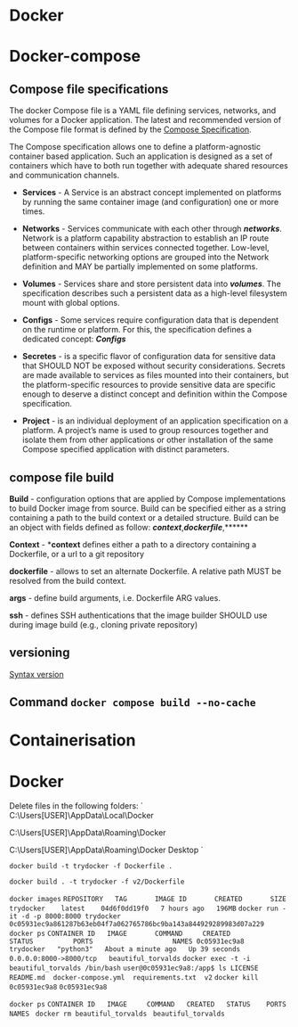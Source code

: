 # Docker

# Docker-compose

## Compose file specifications
The docker Compose file is a YAML file defining services, networks, and volumes for a Docker application.
The latest and recommended version of the Compose file format is defined by the [Compose Specification](https://github.com/compose-spec/compose-spec/blob/master/spec.md). 

The Compose specification allows one to define a platform-agnostic container based application. 
Such an application is designed as a set of containers which have to both run together with adequate shared resources and communication channels.

* **Services** - A Service is an abstract concept implemented on platforms by running the same container image 
            (and configuration) one or more times.

* **Networks** - Services communicate with each other through ***networks***. Network is a platform capability      abstraction 
            to establish an IP route between containers within services connected together. Low-level, platform-specific 
            networking options are grouped into the Network definition and MAY be partially implemented on some platforms.
* **Volumes** - Services share and store persistent data into ***volumes***. The specification describes such a 
            persistent data as a high-level filesystem mount with global options.

* **Configs** - Some services require configuration data that is dependent on the runtime or platform. 
            For this, the specification defines a dedicated concept: ***Configs***

* **Secretes** - is a specific flavor of configuration data for sensitive data that SHOULD NOT be exposed without 
            security considerations. Secrets are made available to services as files mounted into their containers, but the platform-specific resources to provide sensitive data are specific enough to deserve a distinct concept and definition within the Compose specification.

* **Project** - is an individual deployment of an application specification on a platform. A project’s name is used 
            to group resources together and isolate them from other applications or other installation of the same Compose specified application with distinct parameters. 

## compose file build

**Build** - configuration options that are applied by Compose implementations to build Docker image from source.        Build can be specified either as a string containing a path to the build context or a detailed structure. Build can be an object with fields defined as follow: ***context***,***dockerfile***,******

**Context** - ***context** defines either a path to a directory containing a Dockerfile, or a url to a git repository

**dockerfile** - allows to set an alternate Dockerfile. A relative path MUST be resolved from the build context.

**args** -  define build arguments, i.e. Dockerfile ARG values.

**ssh** - defines SSH authentications that the image builder SHOULD use during image build (e.g., cloning private       repository)
## versioning

[Syntax version](https://docs.docker.com/compose/compose-file/compose-versioning/)

## Command `docker compose build --no-cache`
# Containerisation

# Docker 

Delete files in the following folders:
`
C:\Users[USER]\AppData\Local\Docker

C:\Users[USER]\AppData\Roaming\Docker

C:\Users[USER]\AppData\Roaming\Docker Desktop
`

`docker build -t trydocker -f Dockerfile .`

`docker build . -t trydocker -f v2/Dockerfile`

`docker images`
`
REPOSITORY   TAG       IMAGE ID       CREATED       SIZE
trydocker    latest    04d6f0dd19f0   7 hours ago   196MB
`
`docker run -it -d -p 8000:8000 trydocker`
`
0c05931ec9a861287b63eb04f7a062765786bc9ba143a844929289983d07a229
`
`docker ps`
`
CONTAINER ID   IMAGE       COMMAND     CREATED              STATUS          PORTS                    NAMES
0c05931ec9a8   trydocker   "python3"   About a minute ago   Up 39 seconds   0.0.0.0:8000->8000/tcp   beautiful_torvalds
`
`docker exec -t -i beautiful_torvalds /bin/bash`
`
user@0c05931ec9a8:/app$ ls
LICENSE  README.md  docker-compose.yml  requirements.txt  v2
`
`docker kill 0c05931ec9a8`
`
0c05931ec9a8
`

`docker ps`
`
CONTAINER ID   IMAGE     COMMAND   CREATED   STATUS    PORTS     NAMES
`
` docker rm beautiful_torvalds`
`
beautiful_torvalds`